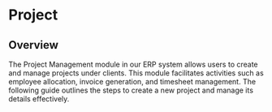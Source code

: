 # Project

## Overview
The Project Management module in our ERP system allows users to create and manage projects under clients. This module facilitates activities such as employee allocation, invoice generation, and timesheet management. The following guide outlines the steps to create a new project and manage its details effectively.